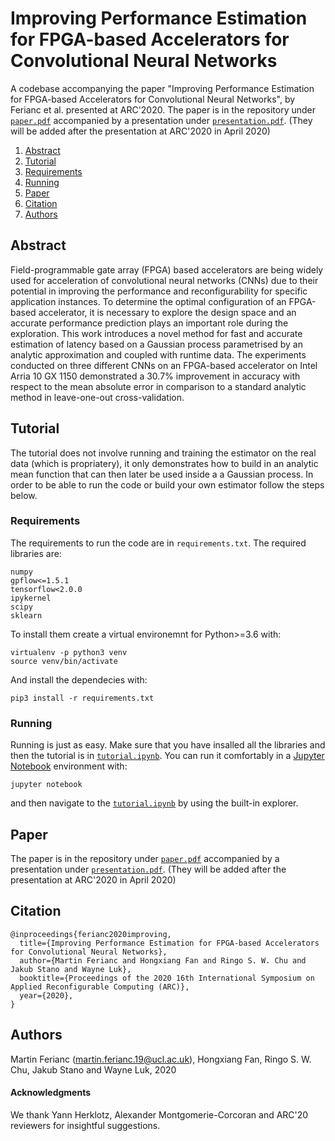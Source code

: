 # Improving Performance Estimation for FPGA-based Accelerators for Convolutional Neural Networks

A codebase accompanying the paper "Improving Performance Estimation for FPGA-based Accelerators for Convolutional Neural Networks", by Ferianc et al. presented at ARC'2020. The paper is in the repository under [`paper.pdf`](paper.pdf) accompanied by a presentation under [`presentation.pdf`](presentation.pdf). (They will be added after the presentation at ARC'2020 in April 2020)

1. [Abstract](#Abstract)
2. [Tutorial](#Tutorial)
3. [Requirements](#Requirements)
4. [Running](#Running)
5. [Paper](#Paper)
6. [Citation](#Citation)
7. [Authors](#Authors)

## Abstract

Field-programmable gate array (FPGA) based accelerators are being widely used for acceleration of convolutional neural networks (CNNs) due to their potential in improving the performance and reconfigurability for specific application instances. To determine the optimal configuration of an FPGA-based accelerator, it is necessary to explore the design space and an accurate performance prediction plays an important role during the exploration. This work introduces a novel method for fast and accurate estimation of latency based on a Gaussian process parametrised by an analytic approximation and coupled with runtime data. The experiments conducted on three different CNNs on an FPGA-based accelerator on Intel Arria 10 GX 1150 demonstrated a 30.7% improvement in accuracy with respect to the mean absolute error in comparison to a standard analytic method in leave-one-out cross-validation.

## Tutorial

The tutorial does not involve running and training the estimator on the real data (which is propriatery), it only demonstrates how to build in an analytic mean function that can then later be used inside a a Gaussian process. In order to be able to run the code or build your own estimator follow the steps below.

### Requirements

The requirements to run the code are in `requirements.txt`. The required libraries are:

```
numpy
gpflow<=1.5.1
tensorflow<2.0.0
ipykernel
scipy
sklearn
```

To install them create a virtual environemnt for Python>=3.6 with:

```
virtualenv -p python3 venv
source venv/bin/activate 
```

And install the dependecies with: 

```
pip3 install -r requirements.txt
```

### Running 

Running is just as easy. Make sure that you have insalled all the libraries and then the tutorial is in [`tutorial.ipynb`](tutorial.ipynb). You can run it comfortably in a [Jupyter Notebook](https://jupyter.org/) environment with:

```
jupyter notebook
```

and then navigate to the [`tutorial.ipynb`](tutorial.ipynb) by using the built-in explorer. 

## Paper 

The paper is in the repository under [`paper.pdf`](paper.pdf) accompanied by a presentation under [`presentation.pdf`](presentation.pdf). (They will be added after the presentation at ARC'2020 in April 2020)

## Citation

```
@inproceedings{ferianc2020improving,
  title={Improving Performance Estimation for FPGA-based Accelerators for Convolutional Neural Networks},
  author={Martin Ferianc and Hongxiang Fan and Ringo S. W. Chu and Jakub Stano and Wayne Luk},
  booktitle={Proceedings of the 2020 16th International Symposium on Applied Reconfigurable Computing (ARC)},
  year={2020},
}
```

## Authors 

Martin Ferianc (martin.ferianc.19@ucl.ac.uk), Hongxiang Fan, Ringo S. W. Chu, Jakub Stano and Wayne Luk, 2020

#### Acknowledgments

We thank Yann Herklotz, Alexander Montgomerie-Corcoran and ARC'20 reviewers for insightful suggestions.
